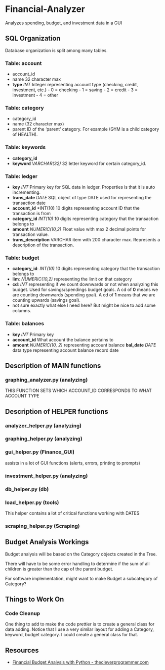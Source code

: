 # Financial-Analyzer
Analyzes spending, budget, and investment data in a GUI



## SQL Organization

Database organization is split among many tables.

### Table: account
-	account_id
-	name 32 character max
  -	**type** *INT* Integer representing account type (checking, credit, investment, etc.)
        - 0 = checking 
        - 1 = saving 
        - 2 = credit 
        - 3 = investment 
        - 4 = other

### Table: category
- category_id
- name (32 character max)
- parent ID of the ‘parent’ category. For example (GYM is a child category of HEALTH).

### Table: keywords
- **category_id**
- **keyword** *VARCHAR(32)* 32 letter keyword for certain category_id.

### Table: ledger
- **key** *INT* Primary key for SQL data in ledger. Properties is that it is 
auto incrementing.
- **trans_date** *DATE* SQL object of type DATE used for representing the transaction date
- **account_id** *INT(10) 10 digits representing account ID that the transaction is from
- **category_id** *INT(10)* 10 digits representing category that the transaction belongs to
- **amount** *NUMERIC(10,2)* Float value with max 2 decimal points for transaction value.
- **trans_description**    VARCHAR item with 200 character max. Represents a description of the transaction.

### Table: budget
- **category_id**: *INT(10)* 10 digits representing category that the transaction belongs to
- **lim**: *NUMERIC(10,2)* representing the limit on that category
- **cd**: *INT* representing if we count downwards or not when analyzing this budget. Used for 
savings/spendings budget goals. A cd of **0** means we are counting downwards (spending goal).
A cd of **1** means that we are counting upwards (savings goal).
- not sure exactly what else I need here? But might be nice to add some columns.

### Table: balances
-	**key** *INT* Primary key
-	**account_id** What account the balance pertains to
  -	**amount** *NUMERIC(10, 2)* representing account balance
    **bal_date** *DATE* data type representing account balance record date


## Description of MAIN functions

### graphing_analyzer.py (analyzing)

THIS FUNCTION SETS WHICH ACCOUNT_ID CORRESPONDS TO WHAT ACCOUNT TYPE

## Description of HELPER functions

### analyzer_helper.py (analyzing)

### graphing_helper.py (analyzing)

### gui_helper.py (Finance_GUI)
assists in a lot of GUI functions (alerts, errors, printing to prompts)


### investment_helper.py (analyzing)


### db_helper.py (db)



### load_helper.py (tools)
This helper contains a lot of critical functions working with DATES

### scraping_helper.py (Scraping)



## Budget Analysis Workings

Budget analysis will be based on the Category objects created in the Tree.

There will have to be some error handling to determine if the sum of all children is greater than the 
cap of the parent budget.

For software implementation, might want to make Budget a subcategory of Category?


## Things to Work On

### Code Cleanup

One thing to add to make the code prettier is to create a general class for data adding. Notice that I use a very similar 
layout for adding a Category, keyword, budget category. I could create a general class for that.



## Resources

- [Financial Budget Analysis with Python - thecleverprogrammer.com](https://thecleverprogrammer.com/2021/04/05/financial-budget-analysis-with-python/)





